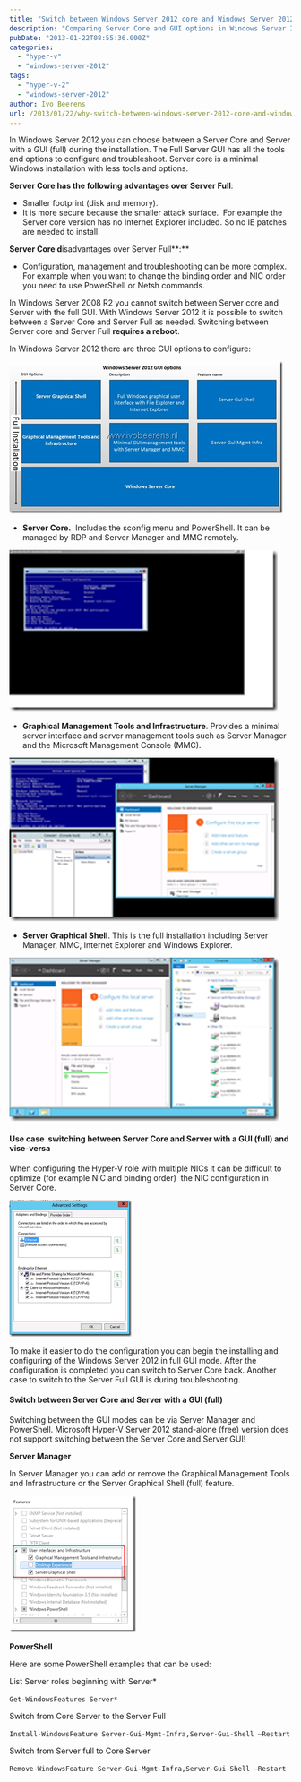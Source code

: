 ```yaml
---
title: "Switch between Windows Server 2012 core and Windows Server 2012 GUI"
description: "Comparing Server Core and GUI options in Windows Server 2012"
pubDate: "2013-01-22T08:55:36.000Z"
categories: 
  - "hyper-v"
  - "windows-server-2012"
tags: 
  - "hyper-v-2"
  - "windows-server-2012"
author: Ivo Beerens
url: /2013/01/22/why-switch-between-windows-server-2012-core-and-windows-server-2012-gui/
---
```


In Windows Server 2012 you can choose between a Server Core and Server with a GUI (full) during the installation. The Full Server GUI has all the tools and options to configure and troubleshoot. Server core is a minimal Windows installation with less tools and options.

**Server Core has the following advantages over Server Full**:

- Smaller footprint (disk and memory).
- It is more secure because the smaller attack surface.  For example the Server core version has no Internet Explorer included. So no IE patches are needed to install.

**Server Core d**isadvantages over Server Full**:**

- Configuration, management and troubleshooting can be more complex. For example when you want to change the binding order and NIC order you need to use PowerShell or Netsh commands.

In Windows Server 2008 R2 you cannot switch between Server core and Server with the full GUI. With Windows Server 2012 it is possible to switch between a Server Core and Server Full as needed. Switching between Server core and Server Full **requires a reboot**.

In Windows Server 2012 there are three GUI options to configure:

![Windows Server 2012 GUI options](images/Windows-Server-2012-GUI-options_thumb.jpg "Windows Server 2012 GUI options")

- **Server Core.**  Includes the sconfig menu and PowerShell. It can be managed by RDP and Server Manager and MMC remotely.

![image_thumb[2]](images/image_thumb2_thumb.png "image_thumb[2]")

- **Graphical Management Tools and Infrastructure**. Provides a minimal server interface and server management tools such as Server Manager and the Microsoft Management Console (MMC).

![image_thumb[3]](images/image_thumb3_thumb.png "image_thumb[3]")

- **Server Graphical Shell**. This is the full installation including Server Manager, MMC, Internet Explorer and Windows Explorer.

![image_thumb[4]](images/image_thumb4_thumb.png "image_thumb[4]")

#### Use case  switching between Server Core and Server with a GUI (full) and vise-versa

When configuring the Hyper-V role with multiple NICs it can be difficult to optimize (for example NIC and binding order)  the NIC configuration in Server Core.

![image_thumb[5]](images/image_thumb5_thumb.png "image_thumb[5]")

To make it easier to do the configuration you can begin the installing and configuring of the Windows Server 2012 in full GUI mode. After the configuration is completed you can switch to Server Core back. Another case to switch to the Server Full GUI is during troubleshooting.

#### Switch between Server Core and Server with a GUI (full)

Switching between the GUI modes can be via Server Manager and PowerShell. Microsoft Hyper-V Server 2012 stand-alone (free) version does not support switching between the Server Core and Server GUI!

**Server Manager**

In Server Manager you can add or remove the Graphical Management Tools and Infrastructure or the Server Graphical Shell (full) feature.

![image_thumb[1]](images/image_thumb1_thumb.png "image_thumb[1]")

**PowerShell**

Here are some PowerShell examples that can be used:

List Server roles beginning with Server*

`Get-WindowsFeatures Server*`

Switch from Core Server to the Server Full

`Install-WindowsFeature Server-Gui-Mgmt-Infra,Server-Gui-Shell –Restart`

Switch from Server full to Core Server

`Remove-WindowsFeature Server-Gui-Mgmt-Infra,Server-Gui-Shell –Restart`